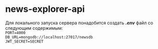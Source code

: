 # news-explorer-api
Для локального запуска сервера понадобится создать **_.env_** файл со следующим содержимым:  
`PORT=4000`  
`DB_URL=mongodb://localhost:27017/newsdb`  
`JWT_SECRET=SECRET`
